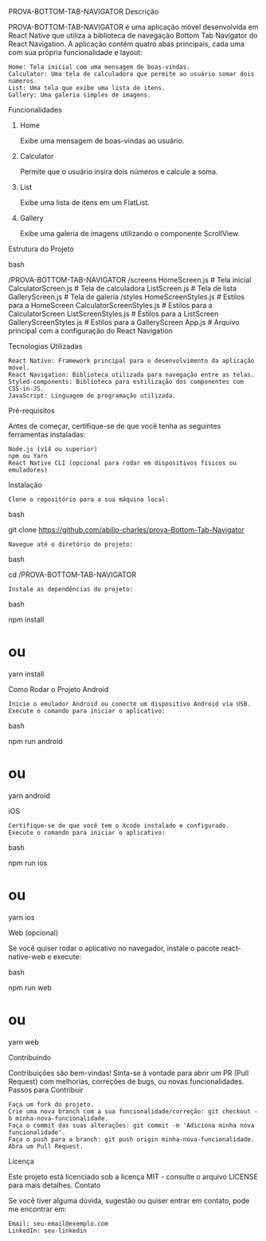 PROVA-BOTTOM-TAB-NAVIGATOR
Descrição

PROVA-BOTTOM-TAB-NAVIGATOR é uma aplicação móvel desenvolvida em React Native que utiliza a biblioteca de navegação Bottom Tab Navigator do React Navigation. A aplicação contém quatro abas principais, cada uma com sua própria funcionalidade e layout:

    Home: Tela inicial com uma mensagem de boas-vindas.
    Calculator: Uma tela de calculadora que permite ao usuário somar dois números.
    List: Uma tela que exibe uma lista de itens.
    Gallery: Uma galeria simples de imagens.


Funcionalidades
1. Home

    Exibe uma mensagem de boas-vindas ao usuário.

2. Calculator

    Permite que o usuário insira dois números e calcule a soma.

3. List

    Exibe uma lista de itens em um FlatList.

4. Gallery

    Exibe uma galeria de imagens utilizando o componente ScrollView.

Estrutura do Projeto

bash

/PROVA-BOTTOM-TAB-NAVIGATOR
  /screens
    HomeScreen.js          # Tela inicial
    CalculatorScreen.js    # Tela de calculadora
    ListScreen.js          # Tela de lista
    GalleryScreen.js       # Tela de galeria
  /styles
    HomeScreenStyles.js    # Estilos para a HomeScreen
    CalculatorScreenStyles.js # Estilos para a CalculatorScreen
    ListScreenStyles.js    # Estilos para a ListScreen
    GalleryScreenStyles.js # Estilos para a GalleryScreen
  App.js                   # Arquivo principal com a configuração do React Navigation

Tecnologias Utilizadas

    React Native: Framework principal para o desenvolvimento da aplicação móvel.
    React Navigation: Biblioteca utilizada para navegação entre as telas.
    Styled-components: Biblioteca para estilização dos componentes com CSS-in-JS.
    JavaScript: Linguagem de programação utilizada.

Pré-requisitos

Antes de começar, certifique-se de que você tenha as seguintes ferramentas instaladas:

    Node.js (v14 ou superior)
    npm ou Yarn
    React Native CLI (opcional para rodar em dispositivos físicos ou emuladores)

Instalação

    Clone o repositório para a sua máquina local:

bash

git clone https://github.com/abilio-charles/prova-Bottom-Tab-Navigator

    Navegue até o diretório do projeto:

bash

cd /PROVA-BOTTOM-TAB-NAVIGATOR

    Instale as dependências do projeto:

bash

npm install
# ou
yarn install

Como Rodar o Projeto
Android

    Inicie o emulador Android ou conecte um dispositivo Android via USB.
    Execute o comando para iniciar o aplicativo:

bash

npm run android
# ou
yarn android

iOS

    Certifique-se de que você tem o Xcode instalado e configurado.
    Execute o comando para iniciar o aplicativo:

bash

npm run ios
# ou
yarn ios

Web (opcional)

Se você quiser rodar o aplicativo no navegador, instale o pacote react-native-web e execute:

bash

npm run web
# ou
yarn web

Contribuindo

Contribuições são bem-vindas! Sinta-se à vontade para abrir um PR (Pull Request) com melhorias, correções de bugs, ou novas funcionalidades.
Passos para Contribuir

    Faça um fork do projeto.
    Crie uma nova branch com a sua funcionalidade/correção: git checkout -b minha-nova-funcionalidade.
    Faça o commit das suas alterações: git commit -m 'Adiciona minha nova funcionalidade'.
    Faça o push para a branch: git push origin minha-nova-funcionalidade.
    Abra um Pull Request.

Licença

Este projeto está licenciado sob a licença MIT - consulte o arquivo LICENSE para mais detalhes.
Contato

Se você tiver alguma dúvida, sugestão ou quiser entrar em contato, pode me encontrar em:

    Email: seu-email@exemplo.com
    LinkedIn: seu-linkedin
